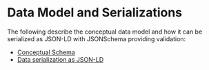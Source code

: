 # Data Model and Serializations

The following describe the conceptual data model and how it can be serialized as JSON-LD with JSONSchema providing validation:
 - [Conceptual Schema](conceptualSchema)
 - [Data serialization as JSON-LD](jsonDataSerialization)